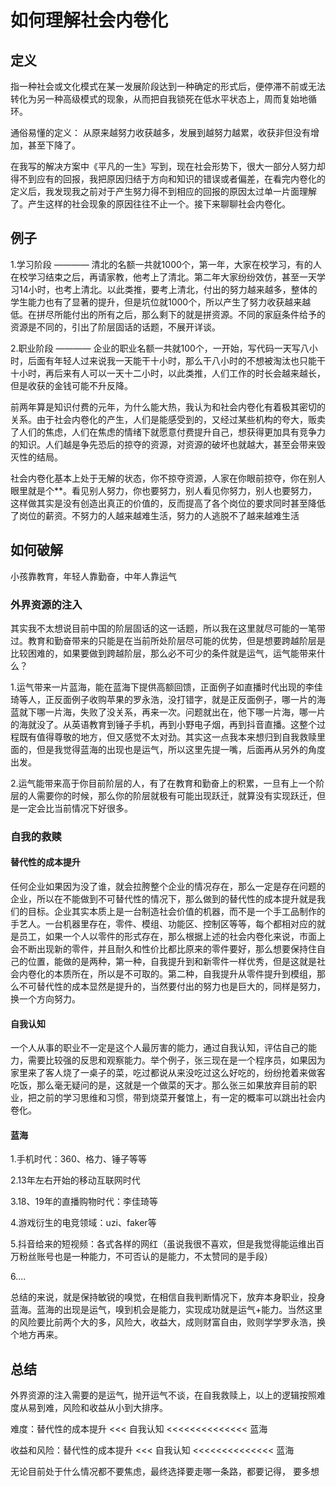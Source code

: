 # 如何理解社会内卷化
## 定义
指一种社会或文化模式在某一发展阶段达到一种确定的形式后，便停滞不前或无法转化为另一种高级模式的现象，从而把自我锁死在低水平状态上，周而复始地循环。

通俗易懂的定义： 从原来越努力收获越多，发展到越努力越累，收获非但没有增加，甚至下降了。

在我写的解决方案中《平凡的一生》写到，现在社会形势下，很大一部分人努力却得不到应有的回报，我把原因归结于方向和知识的错误或者偏差，在看完内卷化的定义后，我发现我之前对于产生努力得不到相应的回报的原因太过单一片面理解了。产生这样的社会现象的原因往往不止一个。接下来聊聊社会内卷化。
## 例子
1.学习阶段 ———— 清北的名额一共就1000个，第一年，大家在校学习，有的人在校学习结束之后，再请家教，他考上了清北。第二年大家纷纷效仿，甚至一天学习14小时，也考上清北。以此类推，要考上清北，付出的努力越来越多，整体的学生能力也有了显著的提升，但是坑位就1000个，所以产生了努力收获越来越低。在拼尽所能付出的所有之后，那么剩下的就是拼资源。不同的家庭条件给予的资源是不同的，引出了阶层固话的话题，不展开详谈。

2.职业阶段 ———— 企业的职业名额一共就100个，一开始，写代码一天写八小时，后面有年轻人过来说我一天能干十小时，那么干八小时的不想被淘汰也只能干十小时，再后来有人可以一天十二小时，以此类推，人们工作的时长会越来越长，但是收获的金钱可能不升反降。

前两年算是知识付费的元年，为什么能大热，我认为和社会内卷化有着极其密切的关系。由于社会内卷化的产生，人们是能感受到的，又经过某些机构的夸大，贩卖了人们的焦虑，人们在焦虑的情绪下就愿意付费提升自己，想获得更加具有竞争力的知识。人们越是争先恐后的掠夺的资源，对资源的破坏也就越大，甚至会带来毁灭性的结局。

社会内卷化基本上处于无解的状态，你不掠夺资源，人家在你眼前掠夺，你在别人眼里就是个**。看见别人努力，你也要努力，别人看见你努力，别人也要努力，这样做其实是没有创造出真正的价值的，反而提高了各个岗位的要求同时甚至降低了岗位的薪资。不努力的人越来越难生活，努力的人逃脱不了越来越难生活
## 如何破解
小孩靠教育，年轻人靠勤奋，中年人靠运气
### 外界资源的注入
其实我不太想说目前中国的阶层固话的这一话题，所以我在这里就尽可能的一笔带过。教育和勤奋带来的只能是在当前所处阶层尽可能的优势，但是想要跨越阶层是比较困难的，如果要做到跨越阶层，那么必不可少的条件就是运气，运气能带来什么？

1.运气带来一片蓝海，能在蓝海下提供高额回馈，正面例子如直播时代出现的李佳琦等人，正反面例子收购苹果的罗永浩，没打错字，就是正反面例子，哪一片的海蓝就下哪一片海，失败了没关系，再来一次。问题就出在，他下哪一片海，哪一片的海就没了。从英语教育到锤子手机，再到小野电子烟，再到抖音直播。这整个过程既有值得尊敬的地方，但又感觉不太对劲。其实这一点我本来想归到自我救赎里面的，但是我觉得蓝海的出现也是运气，所以这里先提一嘴，后面再从另外的角度出发。

2.运气能带来高于你目前阶层的人，有了在教育和勤奋上的积累，一旦有上一个阶层的人需要你的时候，那么你的阶层就极有可能出现跃迁，就算没有实现跃迁，但是一定会比当前情况下好很多。
### 自我的救赎
#### 替代性的成本提升
任何企业如果因为没了谁，就会拉胯整个企业的情况存在，那么一定是存在问题的企业，所以在不能做到不可替代性的情况下，那么做到的替代性的成本提升就是我们的目标。企业其实本质上是一台制造社会价值的机器，而不是一个手工品制作的手艺人。一台机器里存在，零件、模组、功能区、控制区等等，每个都相对应的就是员工，如果一个人以零件的形式存在，那么根据上述的社会内卷化来说，市面上会不断出现新的零件，并且耐久和性价比都比原来的零件要好，那么想要保持住自己的位置，能做的是两种，第一种，自我提升到和新零件一样优秀，但是这就是社会内卷化的本质所在，所以是不可取的。第二种，自我提升从零件提升到模组，那么不可替代性的成本显然是提升的，当然要付出的努力也是巨大的，同样是努力，换一个方向努力。
#### 自我认知
一个人从事的职业不一定是这个人最厉害的能力，通过自我认知，评估自己的能力，需要比较强的反思和观察能力。举个例子，张三现在是一个程序员，如果因为家里来了客人烧了一桌子的菜，吃过都说从来没吃过这么好吃的，纷纷抢着来做客吃饭，那么毫无疑问的是，这就是一个做菜的天才。那么张三如果放弃目前的职业，把之前的学习思维和习惯，带到烧菜开餐馆上，有一定的概率可以跳出社会内卷化。
#### 蓝海
1.手机时代：360、格力、锤子等等

2.13年左右开始的移动互联网时代

3.18、19年的直播购物时代：李佳琦等

4.游戏衍生的电竞领域：uzi、faker等

5.抖音给来的短视频：各式各样的网红（虽说我很不喜欢，但是我觉得能运维出百万粉丝账号也是一种能力，不可否认的是能力，不太赞同的是手段）

6....

总结的来说，就是保持敏锐的嗅觉，在相信自我判断情况下，放弃本身职业，投身蓝海。蓝海的出现是运气，嗅到机会是能力，实现成功就是运气+能力。当然这里的风险要比前两个大的多，风险大，收益大，成则财富自由，败则学学罗永浩，换个地方再来。
## 总结
外界资源的注入需要的是运气，抛开运气不谈，在自我救赎上，以上的逻辑按照难度从易到难，风险和收益从小到大排序。

难度：替代性的成本提升 <<< 自我认知 <<<<<<<<<<<<<< 蓝海

收益和风险：替代性的成本提升 <<< 自我认知 <<<<<<<<<<<<<< 蓝海

无论目前处于什么情况都不要焦虑，最终选择要走哪一条路，都要记得， 要多想